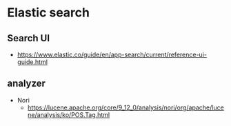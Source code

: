 # Elastic search

## Search UI
* https://www.elastic.co/guide/en/app-search/current/reference-ui-guide.html

## analyzer
* Nori
  * https://lucene.apache.org/core/9_12_0/analysis/nori/org/apache/lucene/analysis/ko/POS.Tag.html